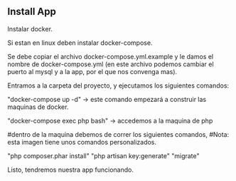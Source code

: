 ## Install App

Instalar docker.

Si estan en linux deben instalar docker-compose.

Se debe copiar el archivo docker-compose.yml.example y le damos el nombre de docker-compose.yml (en este archivo podemos cambiar el puerto al mysql y a la app, por el que nos convenga mas).

Entramos a la carpeta del proyecto, y ejecutamos los siguientes comandos:

"docker-compose up -d" -> este comando empezará a construir las maquinas de docker.

"docker-compose exec php bash" -> accedemos a la maquina de php

#dentro de la maquina debemos de correr los siguientes comandos, 
#Nota: esta imagen tiene unos comandos personalizados.

"php composer.phar install"
"php artisan key:generate"
"migrate"

Listo, tendremos nuestra app funcionando.